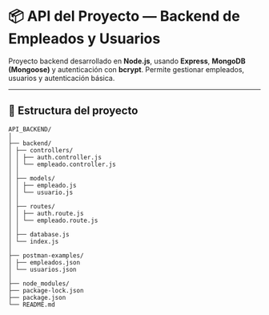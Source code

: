 # 📦 API del Proyecto — Backend de Empleados y Usuarios

Proyecto backend desarrollado en **Node.js**, usando **Express**, **MongoDB (Mongoose)** y autenticación con **bcrypt**. Permite gestionar empleados, usuarios y autenticación básica.

---

## 📂 Estructura del proyecto
```
API_BACKEND/
│
├── backend/
│ ├── controllers/
│ │ ├── auth.controller.js
│ │ └── empleado.controller.js
│ │
│ ├── models/
│ │ ├── empleado.js
│ │ └── usuario.js
│ │
│ ├── routes/
│ │ ├── auth.route.js
│ │ └── empleado.route.js
│ │
│ ├── database.js
│ └── index.js
│
├── postman-examples/
│ ├── empleados.json
│ └── usuarios.json
│
├── node_modules/
├── package-lock.json
├── package.json
└── README.md
```
